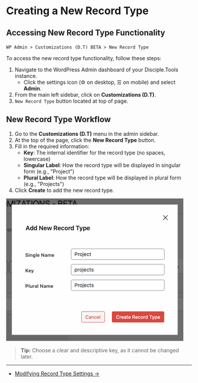 # Creating a New Record Type

## Accessing New Record Type Functionality

`WP Admin > Customizations (D.T) BETA > New Record Type`

To access the new record type functionality, follow these steps:

1. Navigate to the WordPress Admin dashboard of your Disciple.Tools instance.
   - Click the settings icon (⚙️ on desktop, ☰ on mobile) and select **Admin**.
2. From the main left sidebar, click on **Customizations (D.T)**.
3. `New Record Type` button located at top of page.

## New Record Type Workflow

1. Go to the **Customizations (D.T)** menu in the admin sidebar.
2. At the top of the page, click the **New Record Type** button.
3. Fill in the required information:
   - **Key**: The internal identifier for the record type (no spaces, lowercase)
   - **Singular Label**: How the record type will be displayed in singular form (e.g., "Project")
   - **Plural Label**: How the record type will be displayed in plural form (e.g., "Projects")
4. Click **Create** to add the new record type.

![New Record Type Modal](../imgs/record-types/new-record-type-modal.png)

> **Tip:** Choose a clear and descriptive key, as it cannot be changed later.

---

- [Modifying Record Type Settings →](./modifying.md) 